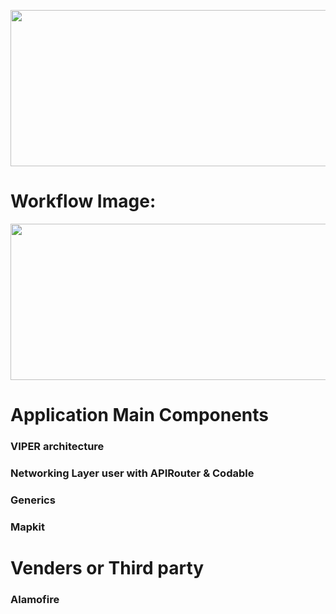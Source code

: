 

<img src="https://github.com/usman-pucit/VIPER_Swift/blob/developer/images/SwiftyVIPER.png"
width="600" height="250">

# Workflow Image:

<img src="https://github.com/usman-pucit/VIPER_Swift/blob/developer/images/bpM7t.png"
width="600" height="250">

#  Application Main Components

### VIPER architecture
### Networking Layer user with APIRouter & Codable 
### Generics
### Mapkit
 

# Venders or Third party

### Alamofire

